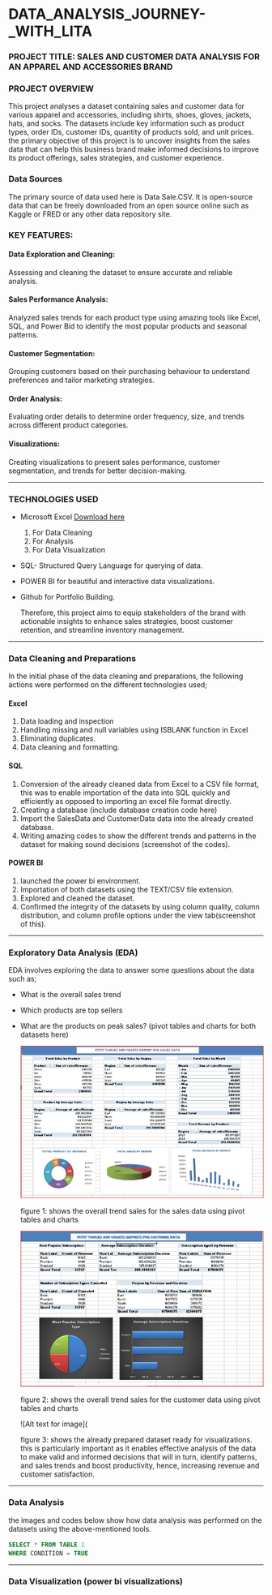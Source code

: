 # DATA_ANALYSIS_JOURNEY-_WITH_LITA
### PROJECT TITLE: SALES AND CUSTOMER DATA ANALYSIS FOR AN APPAREL AND ACCESSORIES BRAND

### PROJECT OVERVIEW
This project analyses a dataset containing sales and customer data for various apparel and accessories, including shirts, shoes, gloves, jackets, hats, and socks. The datasets include key information such as product types, order IDs, customer IDs, quantity of products sold, and unit prices. the primary objective of this project is to uncover insights from the sales data that can help this business brand make informed decisions to improve its product offerings, sales strategies, and customer experience.

### Data Sources
The primary source of data used here is Data Sale.CSV. It is open-source data that can be freely downloaded from an open source online such as Kaggle or FRED or any other data repository site. 


### KEY FEATURES:

#### Data Exploration and Cleaning: 
Assessing and cleaning the dataset to ensure accurate and reliable analysis.

#### Sales Performance Analysis: 
Analyzed sales trends for each product type using amazing tools like Excel, SQL, and Power Bid to identify the most popular products and seasonal patterns.

#### Customer Segmentation: 
Grouping customers based on their purchasing behaviour to understand preferences and tailor marketing strategies.

#### Order Analysis: 
Evaluating order details to determine order frequency, size, and trends across different product categories.

#### Visualizations:
Creating visualizations to present sales performance, customer segmentation, and trends for better decision-making.

---

### TECHNOLOGIES USED
- Microsoft Excel [Download here](https://www.microsoft.com)
  1. For Data Cleaning
  2. For Analysis
  3. For Data  Visualization
- SQL-  Structured Query Language for querying of data.
- POWER BI for beautiful and interactive data visualizations.
- Github for Portfolio Building.

  Therefore, this project aims to equip stakeholders of the brand with actionable insights to enhance sales strategies, boost customer retention, and streamline inventory management.
---

### Data Cleaning and Preparations

In the initial phase of the data cleaning and preparations, the following actions were performed on the different technologies used;

#### Excel
  1. Data loading and inspection
  2. Handling missing and null variables using ISBLANK function in Excel
  3. Eliminating duplicates.
  4. Data cleaning and formatting.

#### SQL
  1. Conversion of the already cleaned data from Excel to a CSV file format, this was to enable importation of the data into SQL quickly and efficiently as opposed to importing an excel       file format directly.
  2. Creating a database (include database creation code here)
  3. Import the SalesData and CustomerData data into the already created database.
  4. Writing amazing codes to show the different trends and patterns in the dataset for making sound decisions (screenshot of the codes).

#### POWER BI
  1. launched the power bi environment.
  2. Importation of both datasets using the TEXT/CSV file extension.
  3. Explored and cleaned the dataset.
  4. Confirmed the integrity of the datasets by using column quality, column distribution, and column profile options under the view tab(screenshot of this).

---

### Exploratory Data Analysis (EDA)
EDA involves exploring the data to answer some questions about the data such as;
- What is the overall sales trend
- Which products are top sellers
- What are the products on peak sales? (pivot tables and charts for both datasets here)

  ![Alt text for image](https://github.com/Light63/DATA_ANALYSIS_JOURNEY-_WITH_LITA/blob/main/Excel%20sales%20data%201.JPG?raw=true)

  figure 1: shows the overall trend sales for the sales data using pivot tables and charts


  ![Alt text for image](https://github.com/Light63/DATA_ANALYSIS_JOURNEY-_WITH_LITA/blob/main/EXCEL%20CUSTOMER%20DATA.JPG?raw=true)


  figure 2: shows the overall trend sales  for the customer data using pivot tables and charts




  ![Alt text for image](







  figure 3: shows the already prepared dataset ready for visualizations. this is particularly important as it enables effective analysis of the data to make valid and informed decisions 
            that will in turn, identify patterns, and sales trends and boost productivity, hence, increasing revenue and customer satisfaction.


---

  ### Data Analysis
  the images  and codes below show how data analysis was performed on the datasets using the above-mentioned tools.

  ```SQL
  SELECT * FROM TABLE 1
  WHERE CONDITION = TRUE
  ```
---

### Data Visualization (power bi visualizations)



